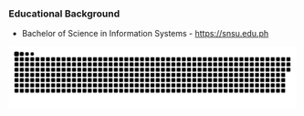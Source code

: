 

### Educational Background
* Bachelor of Science in Information Systems - https://snsu.edu.ph 

<a href=#><img src="contributions.svg"></a>

<p align="center"> 
 
  
